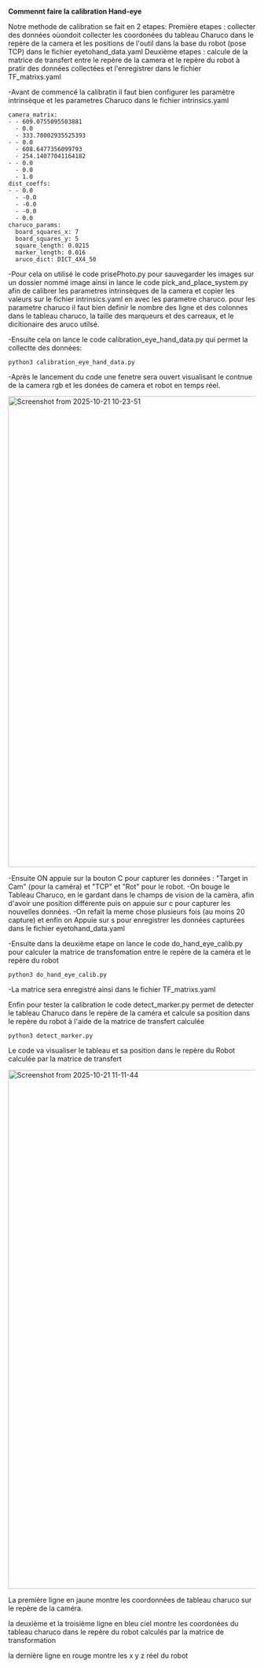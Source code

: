 **Commennt faire la calibration Hand-eye**

Notre methode de calibration se fait en 2 etapes:
Première etapes : collecter des données oùondoit collecter les coordonées du tableau Charuco dans le repère de la camera et les positions de l'outil dans la base du robot (pose TCP) dans le fichier eyetohand_data.yaml
Deuxième etapes : calcule de la matrice de transfert entre le repère de la camera et le repère du robot à pratir des données collectées et l'enregistrer dans le fichier TF_matrixs.yaml

-Avant de commencé la calibratin il faut bien configurer les paramètre intrinsèque et les parametres Charuco dans le fichier intrinsics.yaml

    camera_matrix:
    - - 609.0755095503881
      - 0.0
      - 333.78002935525393
    - - 0.0
      - 608.6477356099793
      - 254.14077041164182
    - - 0.0
      - 0.0
      - 1.0
    dist_coeffs:
    - - 0.0
      - -0.0
      - -0.0
      - -0.0
      - 0.0
    charuco_params:
      board_squares_x: 7
      board_squares_y: 5
      square_length: 0.0215
      marker_length: 0.016
      aruco_dict: DICT_4X4_50

-Pour cela on utilisé le code prisePhoto.py pour sauvegarder les images sur un dossier nommé image ainsi in lance le code pick_and_place_system.py afin de calibrer les parametres intrinsèques de la camera et copier les valeurs sur le fichier intrinsics.yaml en avec les parametre charuco.
pour les parametre charuco il faut bien definir le nombre des ligne et des colonnes dans le tableau charuco, la taille des marqueurs et des carreaux, et le dicitionaire des aruco utilsé.

-Ensuite cela on lance le code calibration_eye_hand_data.py qui permet la collectte des données:
    
    python3 calibration_eye_hand_data.py
    
-Après le lancement du code une fenetre sera ouvert visualisant le contnue de la camera rgb et les donées de camera et robot en temps réel.

<img width="1185" height="957" alt="Screenshot from 2025-10-21 10-23-51" src="https://github.com/user-attachments/assets/23fd3753-ac09-49e3-b48b-58429e93eaf4" />

-Ensuite ON appuie sur la bouton C pour capturer les données : "Target in Cam" (pour la caméra) et "TCP" et "Rot" pour le robot.
-On bouge le Tableau Charuco, en le gardant dans le champs de vision de la camèra, afin d'avoir une position différente puis on appuie sur c pour capturer les nouvelles données.
-On refait la meme chose  plusieurs fois (au moins 20 capture) et enfin on Appuie sur s pour enregistrer les données capturées dans le fichier eyetohand_data.yaml

-Ensuite dans la deuxième etape on lance le code do_hand_eye_calib.py pour calculer la matrice de transfomation entre le repère de la caméra et le repère du robot

    python3 do_hand_eye_calib.py

-La matrice sera enregistré ainsi dans le fichier TF_matrixs.yaml

Enfin pour tester la calibration le code detect_marker.py permet de detecter le tableau Charuco dans le repère de la caméra et calcule sa position dans le repère du robot à l'aide de la matrice de transfert calculée

    python3 detect_marker.py

Le code va visualiser le tableau et sa position dans le repère du Robot calculée par la matrice de transfert

<img width="1335" height="1055" alt="Screenshot from 2025-10-21 11-11-44" src="https://github.com/user-attachments/assets/9bf0828b-3836-476b-96e9-8c77a3ed60aa" />

La première ligne en jaune montre les coordonnées de tableau charuco sur le repère de la caméra.

la deuxième et la troisième ligne en bleu ciel montre les coordonées du tableau charuco dans le repère du robot calculés par la matrice de transformation

la dernière ligne en rouge montre les x y z réel du robot
